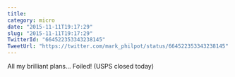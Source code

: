 ```yaml
---
title: 
category: micro
date: "2015-11-11T19:17:29"
slug: "2015-11-11T19:17:29"
TwitterId: "664522353343238145"
TweetUrl: "https://twitter.com/mark_philpot/status/664522353343238145"
---
```


All my brilliant plans... Foiled! (USPS closed today)
